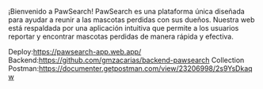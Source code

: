 ¡Bienvenido a PawSearch!
PawSearch es una plataforma única diseñada para ayudar a reunir a las mascotas perdidas con sus dueños. Nuestra web está respaldada por una aplicación intuitiva que permite a los usuarios reportar y encontrar mascotas perdidas de manera rápida y efectiva.

Deploy:https://pawsearch-app.web.app/
Backend:https://github.com/gmzacarias/backend-pawsearch
Collection Postman:https://documenter.getpostman.com/view/23206998/2s9YsDkaqw
